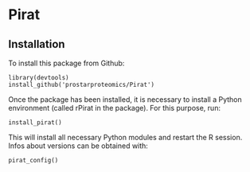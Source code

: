 # Pirat

## Installation

To install this package from Github:

```
library(devtools)
install_github('prostarproteomics/Pirat')

```

Once the package has been installed, it is necessary to install a Python environment (called rPirat in the package). For this purpose, run: 

```
install_pirat()

```

This will install all necessary Python modules and restart the R session. Infos about versions can be obtained with:

```
pirat_config()
```


